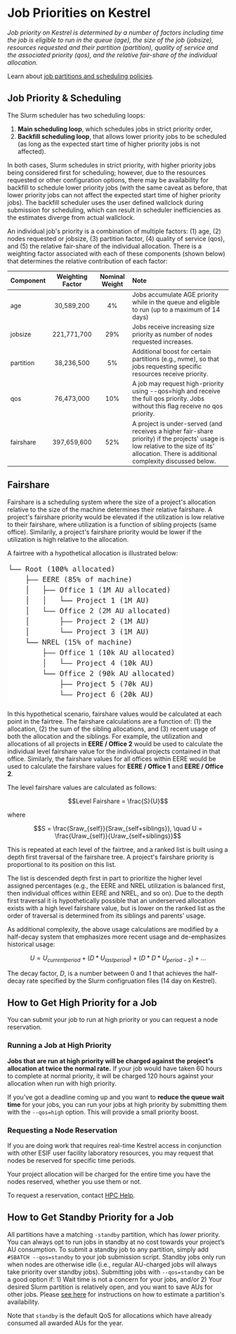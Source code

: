 # Job Priorities on Kestrel
*Job priority on Kestrel is determined by a number of factors including time the job is eligible to run in the queue (age),
the size of the job (jobsize), resources requested and their partition (partition), quality of service and the 
associated priority (qos), and the relative fair-share of the individual allocation.*

Learn about [job partitions and scheduling policies](./index.md).

## Job Priority & Scheduling

The Slurm scheduler has two scheduling loops: 

1. **Main scheduling loop**, which schedules jobs in strict priority order, 
2. **Backfill scheduling loop**, that allows lower priority jobs to be scheduled (as long as the expected start time of higher priority jobs is not affected).  

In both cases, Slurm schedules in strict priority, with higher priority jobs being considered first for scheduling; however, due to the resources requested or other configuration options, there may be availability for backfill to schedule lower priority jobs (with the same caveat as before, that lower priority jobs can not affect the expected start time of higher priority jobs).  The backfill scheduler uses the user defined wallclock during submission for scheduling, which can result in scheduler inefficiencies as the estimates diverge from actual wallclock.

An individual job's priority is a combination of multiple factors: (1) age, (2) nodes requested or jobsize, (3) partition
factor, (4) quality of service (qos), and (5) the relative fair-share of the individual allocation.  There is a weighting
factor associated with each of these components (shown below) that determines the relative contribution of each factor:

| Component | Weighting Factor | Nominal Weight| Note |
| :---| :---: | :---: | :--- | 
| age | 30,589,200 |4% | Jobs accumulate AGE priority while in the queue and eligible to run (up to a maximum of 14 days) |
| jobsize | 221,771,700 | 29%| Jobs receive increasing size priority as number of nodes requested increases.
| partition | 38,236,500 | 5% | Additional boost for certain partitions (e.g., nvme), so that jobs requesting specific resources receive priority.|
| qos | 76,473,000 | 10%| A job may request high-priority using --qos=high and receive the full qos priority.  Jobs without this flag receive no qos priority.
| fairshare| 397,659,600 | 52% |  A project is under-served (and receives a higher fair-share priority) if the projects' usage is low relative to the size of its' allocation.  There is additional complexity discussed below.|

## Fairshare

Fairshare is a scheduling system where the size of a project's allocation relative to the size of the machine determines their relative fairshare.  A project's fairshare priority would be elevated if the utilization is low relative to their fairshare, where utilization is a function of sibling projects (same office).  Similarily, a project's fairshare priority would be lower if the utilization is high relative to the allocation.  

A fairtree with a hypothetical allocation is illustrated below:

<img src="../../../../../assets/images/Slurm/Fairtree.png" width="400">

In this hypothetical scenario, fairshare values would be calculated at each point in the fairtree.  The fairshare calculations are a function of: (1) the allocation, (2) the sum of the sibling allocations, and (3) recent usage of both the allocation and the siblings.  For example, the utilization and allocations of all projects in **EERE / Office 2** would be used to calculate the individual level fairshare value for the individual projects contained in that office.  Similarly, the fairshare values for all offices within EERE would be used to calculate the fairshare values for **EERE / Office 1** and **EERE / Office 2**.

The level fairshare values are calculated as follows:

$$Level Fairshare = \frac{S}{U}$$

where 

$$S = \frac{Sraw_{self}}{Sraw_{self+siblings}}, \quad U = \frac{Uraw_{self}}{Uraw_{self+siblings}}$$

This is repeated at each level of the fairtree, and a ranked list is built using a depth first traversal of the fairshare tree.  A project's fairshare priority is proportional to its position on this list.  

The list is descended depth first in part to prioritize the higher level assigned percentages (e.g.,  the EERE and NREL utilization is balanced first, then individual offices within EERE and NREL, and so on).  Due to the depth first traversal it is hypothetically possible that an underserved allocation exists with a high level fairshare value, but is lower on the ranked list as the order of traversal is determined from its siblings and parents' usage.   

As additional complexity, the above usage calculations are modified by a half-decay system that emphasizes more recent usage and de-emphasizes historical usage:

$$ U = U_{currentperiod} + ( D * U_{lastperiod}) + (D * D * U_{period-2}) + ...$$

The decay factor, *D*, is a number between 0 and 1 that achieves the half-decay rate specified by the Slurm configruation files (14 day on Kestrel).


## How to Get High Priority for a Job
You can submit your job to run at high priority or you can request a node reservation.

### Running a Job at High Priority 
**Jobs that are run at high priority will be charged against the project's allocation at twice the normal rate.** If your job would have taken 60 hours to complete at normal priority, it will be charged 120 hours against your allocation when run with high priority.

If you've got a deadline coming up and you want to **reduce the queue wait time** for your jobs, you can run your jobs at high priority by submitting them with the ```--qos=high``` option. This will provide a small priority boost.

### Requesting a Node Reservation
If you are doing work that requires real-time Kestrel access in conjunction with other ESIF user facility laboratory resources, you may request that nodes be reserved for specific time periods.

Your project allocation will be charged for the entire time you have the nodes reserved, whether you use them or not.

To request a reservation, contact [HPC Help](mailto://hpc-help@nrel.gov).

## How to Get Standby Priority for a Job

All partitions have a matching `-standby` partition, which has *lower* priority. You can always opt to run jobs in standby at no cost towards your project’s AU consumption. To submit a standby job to any partition, simply add `#SBATCH --qos=standby` to your job submission script. Standby jobs only run when nodes are otherwise idle (i.e., regular AU-charged jobs will always take priority over standby jobs). Submitting jobs with `--qos=standby` can be a good option if: 
    1) Wait time is not a concern for your jobs, and/or
    2) Your desired Slurm partition is relatively open, and you want to save AUs for other jobs. Please [see here](../../../Slurm/monitor_and_control.md#sinfo) for instructions on how to estimate a partition's availability.

Note that `standby` is the default QoS for allocations which have already consumed all awarded AUs for the year.

